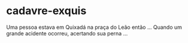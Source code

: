 # cadavre-exquis
Uma pessoa estava em Quixadá na praça do Leão então ...
Quando um grande acidente ocorreu, acertando sua perna ...